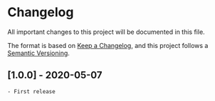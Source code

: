 # Changelog
All important changes to this project will be documented in this file.

The format is based on [Keep a Changelog](https://keepachangelog.com/en/1.0.0/),
and this project follows a [Semantic Versioning](https://semver.org/spec/v2.0.0.html).

## [1.0.0] - 2020-05-07
    - First release